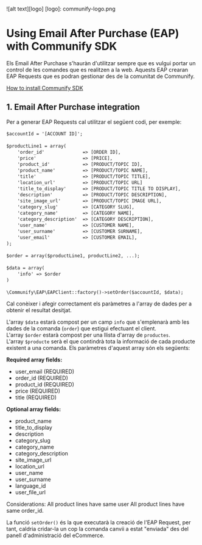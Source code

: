 ![alt text][logo]
[logo]: communify-logo.png
# Using Email After Purchase (EAP) with Communify SDK

Els Email After Purchase s'hauràn d'utilitzar sempre que es vulgui portar un control de les comandes que es realitzen a 
la web. Aquests EAP crearan EAP Requests que es podran gestionar des de la comunitat de Communify.

[How to install Communify SDK](/#2-install-the-sdk)

## 1. Email After Purchase integration

Per a generar EAP Requests cal utilitzar el següent codi, per exemple:  

    $accountId = '[ACCOUNT ID]';
    
    $productLine1 = array(
        'order_id'              => [ORDER ID],
        'price'                 => [PRICE],
        'product_id'            => [PRODUCT/TOPIC ID],
        'product_name'          => [PRODUCT/TOPIC NAME],
        'title'                 => [PRODUCT/TOPIC TITLE],
        'location_url'          => [PRODUCT/TOPIC URL]
        'title_to_display'      => [PRODUCT/TOPIC TITLE TO DISPLAY],
        'description'           => [PRODUCT/TOPIC DESCRIPTION],
        'site_image_url'        => [PRODUCT/TOPIC IMAGE URL],
        'category_slug'         => [CATEGORY SLUG],
        'category_name'         => [CATEGORY NAME],
        'category_description'  => [CATEGORY DESCRIPTION],
        'user_name'             => [CUSTOMER NAME],
        'user_surname'          => [CUSTOMER SURNAME],
        'user_email'            => [CUSTOMER EMAIL],            
    );
    
    $order = array($productLine1, productLine2, ...);
    
    $data = array(
        'info' => $order
    )

    \Communify\EAP\EAPClient::factory()->setOrder($accountId, $data);
    
Cal conèixer i afegir correctament els paràmetres a l'array de dades per a obtenir el resultat desitjat.

L'array `$data` estarà compost per un camp `info` que s'emplenarà amb les dades de la comanda (`order`) que estigui efectuant el client.   
L'array `$order` estarà compost per una llista d'array de `productes`.   
L'array `$producte` serà el que contindrà tota la informació de cada producte existent a una comanda. Els paràmetres d'aquest array són els següents:

**Required array fields:**

* user_email (REQUIRED)
* order_id (REQUIRED)
* product_id (REQUIRED)
* price (REQUIRED)
* title (REQUIRED)

**Optional array fields:**

* product_name
* title_to_display
* description
* category_slug
* category_name
* category_description
* site_image_url
* location_url
* user_name
* user_surname
* language_id
* user_file_url

Considerations: All product lines have same user All product lines have same order_id.

La funció `setOrder()` és la que executarà la creació de l'EAP Request, per tant, caldria cridar-la un cop la comanda 
canvii a estat "enviada" des del panell d'administració del eCommerce. 
